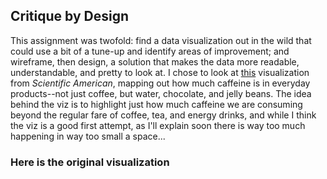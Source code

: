 ## Critique by Design

This assignment was twofold: find a data visualization out in the wild that could use a bit of a tune-up and identify areas of improvement; and wireframe, then design, a solution that makes the data more readable, understandable, and pretty to look at. I chose to look at [this](https://www.scientificamerican.com/article/graphic-science-caffeine-high-more-and-more-products-contain-large-doses/) visualization from *Scientific American*, mapping out how much caffeine is in everyday products--not just coffee, but water, chocolate, and jelly beans. The idea behind the viz is to highlight just how much caffeine we are consuming beyond the regular fare of coffee, tea, and energy drinks, and while I think the viz is a good first attempt, as I'll explain soon there is way too much happening in way too small a space...

### Here is the original visualization

